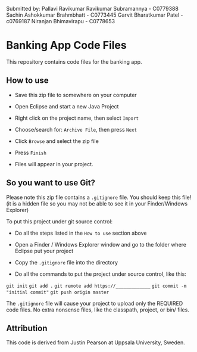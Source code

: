 Submitted by:
Pallavi Ravikumar Ravikumar Subramannya - C0779388
Sachin Ashokkumar Brahmbhatt - C0773445
Garvit Bharatkumar Patel - c0769187 
Niranjan Bhimavirapu - C0778653








# Banking App Code Files

This repository contains code files for the banking app.


## How to use

* Save this zip file to somewhere on your computer

* Open Eclipse and start a new Java Project

* Right click on the project name, then select `Import`

* Choose/search for: `Archive File`, then press `Next`

* Click `Browse` and select the zip file

* Press `Finish`

* Files will appear in your project.

## So you want to use Git?

Please note this zip file contains a `.gitignore` file.  You should keep this file! (it is a hidden file so you may not be able to see it in your Finder/Windows Explorer)

To put this project under git source control:

* Do all the steps listed in the `How to use` section above

* Open a Finder / Windows Explorer window and go to the folder where Eclipse put your project

* Copy the `.gitignore` file into the directory

* Do all the commands to put the project under source control, like this:

`git init`
`git add .`
`git remote add https://_____________`
`git commit -m "initial commit"`
`git push origin master`


The `.gitignore` file will cause your project to upload only the REQUIRED code files. No extra nonsense files, like the classpath, project, or bin/ files.

## Attribution

This code is derived from Justin Pearson at Uppsala University, Sweden. 
